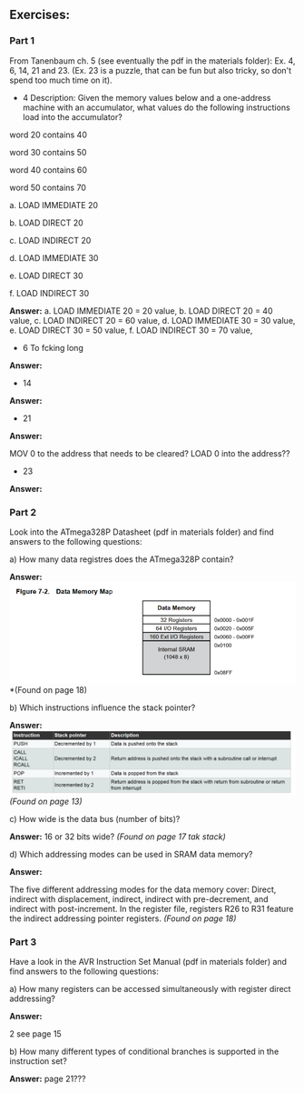 ## **Exercises:**
### **Part 1**
From Tanenbaum ch. 5 (see eventually the pdf in the materials folder): Ex. 4, 6, 14, 21 and 23. (Ex. 23 is a puzzle, that can be fun but also tricky, so don't spend too much time on it).

- 4 Description: Given the memory values below and a one-address machine with an accumulator, what values do the following instructions load into the accumulator?

word 20 contains 40 

word 30 contains 50

word 40 contains 60

word 50 contains 70

a. LOAD IMMEDIATE 20

b. LOAD DIRECT 20

c. LOAD INDIRECT 20

d. LOAD IMMEDIATE 30

e. LOAD DIRECT 30

f. LOAD INDIRECT 30

**Answer:** 
a. LOAD IMMEDIATE 20 = 20 value,
b. LOAD DIRECT 20 = 40    value,
c. LOAD INDIRECT 20 = 60  value,
d. LOAD IMMEDIATE 30 = 30 value,
e. LOAD DIRECT 30 = 50    value,
f. LOAD INDIRECT 30 = 70  value,

- 6
To fcking long

**Answer:**

- 14



**Answer:**

- 21

**Answer:**

MOV 0 to the address that needs to be cleared?
LOAD 0 into the address??

- 23

**Answer:**

### **Part 2**
Look into the ATmega328P Datasheet (pdf in materials folder) and find answers to the following questions:

a) How many data registres does the ATmega328P contain?

**Answer:**
![Alt text](image-1.png)
*(Found on page 18)

b) Which instructions influence the stack pointer?

**Answer:**
![Alt text](image.png)
*(Found on page 13)*

c) How wide is the data bus (number of bits)?

**Answer:**
16 or 32 bits wide?
*(Found on page 17 tak stack)*

d) Which addressing modes can be used in SRAM data memory?

**Answer:**

The five different addressing modes for the data memory cover: Direct, indirect with displacement, indirect, indirect with
pre-decrement, and indirect with post-increment. 
In the register file, registers R26 to R31 feature the indirect addressing pointer registers.
*(Found on page 18)*

### **Part 3**

Have a look in the AVR Instruction Set Manual (pdf in materials folder) and find answers to the following questions:

a) How many registers can be accessed simultaneously with register direct addressing?

**Answer:**

2 see page 15

b) How many different types of conditional branches is supported in the instruction set?

**Answer:**
page 21???